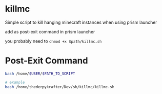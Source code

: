 # killmc

Simple script to kill hanging minecraft instances when using prism launcher

add as post-exit command in prism launcher

you probably need to `chmod +x $path/killmc.sh`

# Post-Exit Command
```bash
bash /home/$USER/$PATH_TO_SCRIPT

# example
bash /home/thederpykrafter/Dev/sh/killmc/killmc.sh
```
